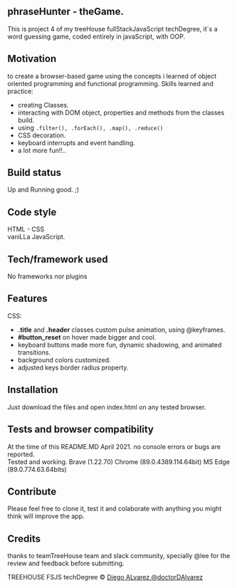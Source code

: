 ## phraseHunter - theGame.
This is project 4 of my treeHouse fullStackJavaScript techDegree, it´s a word guessing game, coded entirely in javaScript, with OOP.

## Motivation
to create a browser-based game using the concepts i learned of object oriented programming and functional programming.
Skills learned and practice:
* creating Classes.
* interacting with DOM object, properties and methods from the classes build.
* using <code>.filter(), .forEach(), .map(), .reduce()</code>
* CSS decoration.
* keyboard interrupts and event handling.
* a lot more fun!!..

## Build status
Up and Running good. ;)

## Code style
HTML - CSS <br>
vaniLLa JavaScript.

## Tech/framework used
No frameworks nor plugins

## Features
CSS:
* **.title** and **.header** classes custom pulse animation, using @keyframes.
* **#button_reset** on hover made bigger and cool.
* keyboard buttons made more fun, dynamic shadowing, and animated transitions.
* background colors customized.
* adjusted keys border radius property.

## Installation
Just download the files and open index.html on any tested browser.

## Tests and browser compatibility
At the time of this README.MD April 2021. no console errors or bugs are reported. <br>
Tested and working. Brave (1.22.70) Chrome (89.0.4389.114.64bit) MS Edge (89.0.774.63.64bits)

## Contribute
Please feel free to clone it, test it and colaborate with anything you might think will improve the app.

## Credits
thanks to teamTreeHouse team and slack community, specially @lee for the review and feedback before submitting.

TREEHOUSE FSJS techDegree © [Diego ALvarez @doctorDAlvarez]()
